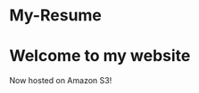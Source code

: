 # My-Resume
<html xmlns="http://moturkeyresume.s3-website-us-east-1.amazonaws.com/" >
<head>
</head>
<body>
  <h1>Welcome to my website</h1>
  <p>Now hosted on Amazon S3!</p>
  <img scr="My Resume">
</body>
</html>

